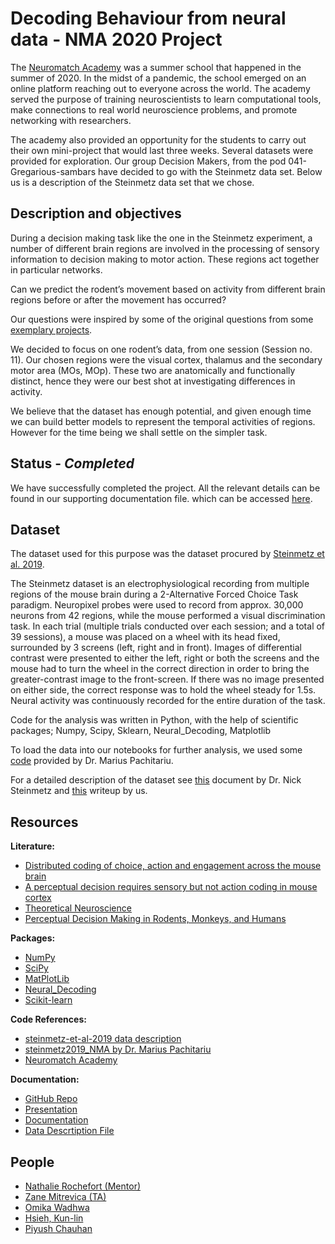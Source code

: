 # Decoding Behaviour from neural data - NMA 2020 Project

The [Neuromatch Academy](https://www.neuromatchacademy.org/) was a summer school that happened in the summer of 2020. In the midst of a pandemic, the school emerged on an online platform reaching out to everyone across the world. The academy served the purpose of training neuroscientists to learn computational tools, make connections to real world neuroscience problems, and promote networking with researchers.

The academy also provided an opportunity for the students to carry out their own mini-project that would last three weeks. Several datasets were provided for exploration. Our group Decision Makers, from the pod 041-Gregarious-sambars have decided to go with the Steinmetz data set. Below us is a description of the Steinmetz data set that we chose.


## Description and objectives

During a decision making task like the one in the Steinmetz experiment, a number of different brain regions are involved in the processing of sensory information to decision making to motor action. These regions act together in particular networks.

Can we predict the rodent’s movement based on activity from different brain regions before or after the movement has occurred?

Our questions were inspired by some of the original questions from some [exemplary projects](https://docs.google.com/presentation/d/1WAHfJcBPM4rmwwvreAAS92sRYtltJRwklxH-82NzCYo/preview?pru=AAABc3cRwPE*S0Y87T5BNFvf9wvSREdLUQ&slide=id.p).

We decided to focus on one rodent’s data, from one session (Session no. 11). Our chosen regions were the visual cortex, thalamus and the secondary motor area (MOs, MOp). These two are anatomically and functionally distinct, hence they were our best shot at investigating differences in activity. 

We believe that the dataset has enough potential, and given enough time we can build better models to represent the temporal activities of regions. However for the time being we shall settle on the simpler task.

## Status - *Completed*

We have successfully completed the project. All the relevant details can be found in our supporting documentation file. which can be accessed [here](https://docs.google.com/document/d/1WPnaAyMBlNrnGwVGrvI8BBtGozhbzqw_azzl161bB88/edit?usp=sharing). 

## Dataset

The dataset used for this purpose was the dataset procured by [Steinmetz et al. 2019](https://figshare.com/articles/steinmetz/9598406).

The Steinmetz dataset is an electrophysiological recording from multiple regions of the mouse brain during a 2-Alternative Forced Choice Task paradigm. Neuropixel probes were used to record from approx. 30,000 neurons from 42 regions, while the mouse performed a visual discrimination task. In each trial (multiple trials conducted over each session; and a total of 39 sessions), a mouse was placed on a wheel with its head fixed, surrounded by 3 screens (left, right and in front). Images of differential contrast were presented to either the left, right or both the screens and the mouse had to turn the wheel in the correct direction in order to bring the greater-contrast image to the front-screen. If there was no image presented on either side, the correct response was to hold the wheel steady for 1.5s. Neural activity was continuously recorded for the entire duration of the task. 

Code for the analysis was written in Python, with the help of scientific packages; Numpy, Scipy, Sklearn, Neural_Decoding, Matplotlib

To load the data into our notebooks for further analysis, we used some [code](https://github.com/MouseLand/steinmetz2019_NMA) provided by Dr. Marius Pachitariu.

For a detailed description of the dataset see [this](https://github.com/nsteinme/steinmetz-et-al-2019/wiki/data-files) document by Dr. Nick Steinmetz and [this](https://docs.google.com/document/d/1WPnaAyMBlNrnGwVGrvI8BBtGozhbzqw_azzl161bB88/edit?usp=sharing) writeup by us.


## Resources

**Literature:**
* [Distributed coding of choice, action and engagement across the mouse brain](https://www.nature.com/articles/s41586-019-1787-x)
* [A perceptual decision requires sensory but not action coding in mouse cortex](https://www.biorxiv.org/content/10.1101/501627v3)
* [Theoretical Neuroscience](https://mitpress.mit.edu/books/theoretical-neuroscience)
* [Perceptual Decision Making in Rodents, Monkeys, and Humans](https://www.sciencedirect.com/science/article/pii/S0896627316309424)


**Packages:**
* [NumPy](https://numpy.org/)
* [SciPy](https://www.scipy.org/)
* [MatPlotLib](https://matplotlib.org/)
* [Neural_Decoding](https://github.com/KordingLab/Neural_Decoding)
* [Scikit-learn](https://scikit-learn.org/stable/)

**Code References:**
* [steinmetz-et-al-2019 data description](https://github.com/nsteinme/steinmetz-et-al-2019/wiki/data-files)
* [steinmetz2019_NMA by Dr. Marius Pachitariu](https://github.com/MouseLand/steinmetz2019_NMA)
* [Neuromatch Academy](https://github.com/NeuromatchAcademy/course-content)

**Documentation:**
* [GitHub Repo](https://github.com/piyushchauhan1/behaviour-decoder)
* [Presentation](https://docs.google.com/presentation/d/1FgJZ6W-nIBQ3u_UKMXYFKUAiQH-RlVQIMSp2UUtr2uo/edit?usp=sharing)
* [Documentation](https://docs.google.com/document/d/1WPnaAyMBlNrnGwVGrvI8BBtGozhbzqw_azzl161bB88/edit?usp=sharing)
* [Data Descrtiption File](https://docs.google.com/document/d/1iDkVdRwfNnwH7mg--xJijK5lbxgtE879HlcwWts3yGw/edit?usp=sharing)

## People

* [Nathalie Rochefort (Mentor)](https://github.com/nathalierochefort)
* [Zane Mitrevica (TA)](https://github.com/zanemit)
* [Omika Wadhwa](https://github.com/om-git216)
* [Hsieh, Kun-lin](https://github.com/v738301)
* [Piyush Chauhan](https://github.com/piyushchauhan1)
